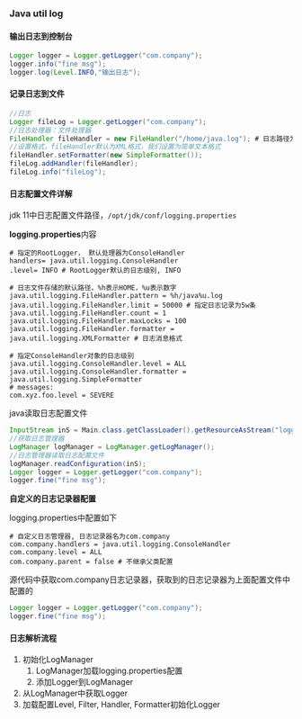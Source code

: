 ### Java util log

#### 输出日志到控制台

```java
Logger logger = Logger.getLogger("com.company");
logger.info("fine msg");
logger.log(Level.INFO,"输出日志");
```

#### 记录日志到文件

```java
//日志
Logger fileLog = Logger.getLogger("com.company");
//日志处理器：文件处理器
FileHandler fileHandler = new FileHandler("/home/java.log"); # 日志路径为 /home/java.log
//设置格式，fileHandler默认为XML格式，我们设置为简单文本格式
fileHandler.setFormatter(new SimpleFormatter());
fileLog.addHandler(fileHandler);
fileLog.info("fileLog");
```

#### 日志配置文件详解

jdk 11中日志配置文件路径，`/opt/jdk/conf/logging.properties`

**logging.properties**内容

```
# 指定的RootLogger， 默认处理器为ConsoleHandler
handlers= java.util.logging.ConsoleHandler
.level= INFO # RootLogger默认的日志级别, INFO

# 日志文件存储的默认路径，%h表示HOME，%u表示数字
java.util.logging.FileHandler.pattern = %h/java%u.log
java.util.logging.FileHandler.limit = 50000 # 指定日志记录为5w条
java.util.logging.FileHandler.count = 1
java.util.logging.FileHandler.maxLocks = 100
java.util.logging.FileHandler.formatter = java.util.logging.XMLFormatter # 日志消息格式

# 指定ConsoleHandler对象的日志级别
java.util.logging.ConsoleHandler.level = ALL
java.util.logging.ConsoleHandler.formatter = java.util.logging.SimpleFormatter
# messages:
com.xyz.foo.level = SEVERE
```

java读取日志配置文件

```java
InputStream inS = Main.class.getClassLoader().getResourceAsStream("logging.properties");
//获取日志管理器
LogManager logManager = LogManager.getLogManager();
//日志管理器读取日志配置文件
logManager.readConfiguration(inS);
Logger logger = Logger.getLogger("com.company");
logger.fine("fine msg");
```

**自定义的日志记录器配置**

logging.properties中配置如下

```
# 自定义日志管理器, 日志记录器名为com.company
com.company.handlers = java.util.logging.ConsoleHandler
com.company.level = ALL
com.company.parent = false # 不继承父类配置
```

源代码中获取com.company日志记录器，获取到的日志记录器为上面配置文件中配置的

```java
Logger logger = Logger.getLogger("com.company");
logger.fine("fine msg");
```

#### 日志解析流程

1. 初始化LogManager
   1. LogManager加载logging.properties配置
   2. 添加Logger到LogManager
2. 从LogManager中获取Logger
3. 加载配置Level, Filter, Handler, Formatter初始化Logger







